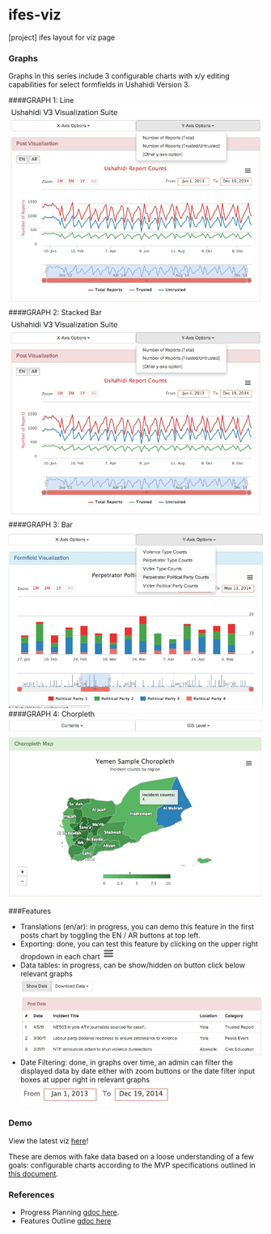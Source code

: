 ifes-viz
========

[project] ifes layout for viz page

### Graphs
Graphs in this series include 3 configurable charts with x/y editing capabilities for select formfields in Ushahidi Version 3.

####GRAPH 1: Line
![Line](https://raw.githubusercontent.com/auremoser/ifes-viz/master/assets/v3-posts.png)
####GRAPH 2: Stacked Bar
![Stacked Bar](https://raw.githubusercontent.com/auremoser/ifes-viz/master/assets/v3-posts.png)
####GRAPH 3: Bar
![Bar](https://raw.githubusercontent.com/auremoser/ifes-viz/master/assets/v3-formfields.png)
####GRAPH 4: Chorpleth
![Choropleth](https://raw.githubusercontent.com/auremoser/ifes-viz/master/assets/v3-choropleth.png)

###Features
* Translations (en/ar): in progress, you can demo this feature in the first posts chart by toggling the EN / AR buttons at top left.
* Exporting: done, you can test this feature by clicking on the upper right dropdown in each chart ![Export Button](https://raw.githubusercontent.com/auremoser/ifes-viz/master/assets/v3-exportbutton.png)
* Data tables: in progress, can be show/hidden on button click below relevant graphs
![Data Tables](https://raw.githubusercontent.com/auremoser/ifes-viz/master/assets/v3-poststable.png)
* Date Filtering: done, in graphs over time, an admin can filter the displayed data by date either with zoom buttons or the date filter input boxes at upper right in relevant graphs
![Date Filter](https://raw.githubusercontent.com/auremoser/ifes-viz/master/assets/v3-datefilter.png)


### Demo
View the latest viz [here](http://auremoser.github.io/ifes-viz/)!

These are demos with fake data based on a loose understanding of a few goals: configurable charts according to the MVP specifications outlined in [this document](https://docs.google.com/a/ushahidi.com/document/d/1cGG9MxDnbbzQqiuXh3Blajx2ily1aGR2-B9cV0rqDEU/edit#).

### References
* Progress Planning [gdoc here](https://docs.google.com/document/d/1_CFYG9H1yFwlmcDwsjL1uLwfq9IOT-qZAtQFmf-5WPc/edit?usp=sharing).  
* Features Outline [gdoc here](https://docs.google.com/a/ushahidi.com/document/d/1cGG9MxDnbbzQqiuXh3Blajx2ily1aGR2-B9cV0rqDEU/edit#)